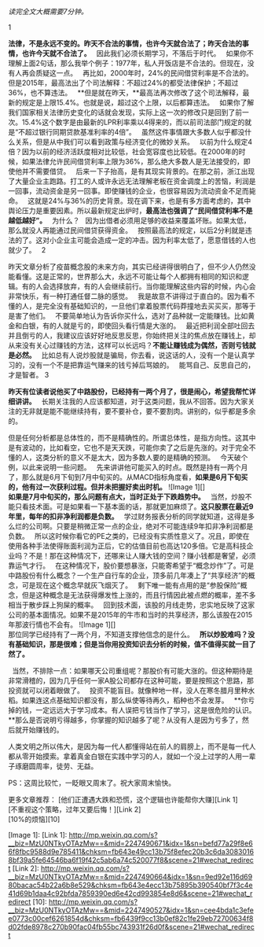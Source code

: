   
*读完全文大概需要7分钟。*  
  
1
  
**法律，不是永远不变的。昨天不合法的事情，也许今天就合法了；昨天合法的事情，也许今天就不合法了。**
 
因此我们必须长期学习，不落后于时代。
 
如果你不理解上面2句话，那么我举个例子：1977年，私人开饭店是不合法的。但现在，没有人再会质疑这一点。
 
再比如，2000年时，24%的民间借贷利率是不合法的。但是2015年，最高法出了个司法解释：不超过24%的都受法律保护；不超过36%，也不算违法。
 
**但是就在昨天，**最高法再次修改了这个司法解释，最新的规定是上限15.4%。也就是说，超过这个上限，以后都算违法。
 
如果你了解我们国家相关法律历史变化的话就会发现，实际上这一次的修改只是回到了前一次。15.4%这个数字是由最新的LPR利率乘以4得来的，而以前司法部门规定的就是“不超过银行同期贷款基准利率的4倍”。
 
虽然这件事情跟大多数人似乎都没什么关系，但是从中我们可以看到政策与经济变化的微妙关系。
 
以前为什么规定4倍？因为以前的经济活跃度相对比较低，社会宽容度也比较低。在2000年的时候，如果法律允许民间借贷利率上限为36%，那么绝大多数人是无法接受的，即使他并不需要借贷。
 
后来一下子抬高，是有其现实背景的。在那之前，浙江出现了大量企业主跑路。打工的人或许永远无法理解老板在资金调度上的苦恼，利润是一回事，流动资金是另一回事。即使赚钱的企业，也很容易因为流动资金不足而毙命。
 
这就是24%与36%的历史背景。现在调下来，也是有多方面考虑的，其中舆论压力是重要因素。所以最新规定出炉时，**最高法也强调了“民间借贷利率不是越低越好”。**
 
为什么？
 
因为出借者必须用足够的收益来覆盖坏账。如果太低，那么就没人再能通过民间借贷获得资金。
 
按照最高法的规定，以后2分利就是违法的了。这对小企业主可能会造成一定的冲击。因为利率太低了，愿意借钱的人也就少了。
 
2
  
昨天文章分析了疫苗概念股的未来方向，其实已经讲得很明白了，但不少人仍然没能看懂。这是正常的，世界那么大，永远不可能让每个人都拥有相同的知识和逻辑。有的人会选择放弃，有的人会继续前行。当你能理解这些内容的时候，内心会非常快乐，有一种打通任督二脉的感觉。
 
我是故意不讲得过于直白的。因为看不懂的人，是完全没有基础知识的，一旦他们拿着股票代码莽撞地去买买买，那等于是害了他们。
 
不要简单地认为告诉你买什么，选对了品种就一定能赚钱。比如黄金和白银，有的人就是亏的，即使回头看行情是大涨的。
 
最近把利润全部吐回去并且倒亏的人，我建议应该好好地反思反思，你始终把关注的焦点放在赚钱上，却从来没有关心过赚钱的方法，这样可以长远吗？**不能让赚钱成为偶然，否则亏钱就是必然。**
 
比如总有人说炒股就是骗局，你去看，说这话的人，没有一个是认真学习的，没有一个不是把靠运气赚来的钱亏掉后骂娘的。
 
能骂自己、反思自己的，才是智者。
3
  
**昨天有位读者说他买了中路股份，已经持有一两个月了，很是闹心，希望我帮忙详细讲讲。**
 
长期关注我的人应该都知道，对于这类问题，我从不回答。因为大家关注的无非就是能不能继续持有，要不要补仓，要不要割肉。讲别的，似乎都是多余的。
  
但是任何分析都是总体性的，而不是精确性的。所谓总体性，是指方向性。这其中是有波动的，比如看空，它也不是天天跌，可能你卖了之后是先涨的。对于完全不懂的人，这类分析的意义不是太大，因为多数人要的是精确的预测。
 
今天破个例，以此来说明一些问题。
 
先来讲讲他可能买入的时点。既然是持有一两个月了，那么就是6月下旬到7月中旬买的。从MACD指标角度看，**如果是6月下旬买的，他有过一次获利过程。但并未把握好卖出时机。**
![Image 1][]
   
**如果是7月中旬买的，那么问题有点大，当时正处于下跌趋势中。**
 
当然，炒股不能只看技术面。可是如果看一下基本面的话，那就更加麻烦了。**这只股票在最近9年里，每年的扣非净利润都是负数。**
 
学过财务报表分析的同学就知道，这得是多么烂的公司啊。只要是稍微正常一点的企业，绝对不可能连续9年扣非净利润都是负数。
 
所以这时候你看它的PE之类的，已经没有实质性意义了。况且，即使在使用各种手法使得账面利润为正后，它的估值目前也高达120多倍。它是高科技企业吗？不是！那在这种情况下，还哪来让人赚大钱的空间？赚小钱都是奢望，必须靠运气才行。
 
在这种情况下，股价要想暴涨，只能寄希望于“概念炒作”了。可是中路股份有什么概念？一个生产自行车的企业，顶多前几年凑上了“共享经济”的概念，可是现在这个概念早就灰飞烟灭了。
 
剩下唯一能有点用的是“参股保险”概念，但是这种概念是无法获得爆发性上涨的，而且行情因此被点燃的概率，差不多相当于散步踩上狗屎的概率。
 
回到技术面，该股的月线走势，忠实地反映了这家公司的基本面情况。如果不是2015年的牛市和当时的共享经济，那么该股在2015年那波行情也不会有。
![Image 1][]
   
那位同学已经持有了一两个月，不知道支撑他信念的是什么。
 
**所以炒股难吗？没有基础知识，那是很难；但是当你用投资知识去分析的时候，值不值得买就一目了然了。**
  
 
当然，不排除一点：如果哪天公司重组呢？那股价有可能大涨的。但这种期待是非常滑稽的，因为几乎任何一家A股公司都存在这种可能，要是按照这个思路，那投资就可以闭着眼做了。
 
投资不能盲目。就像种地一样，没人在寒冬腊月里种水稻。如果连这点基础知识都没有，那么纵使等待再久，稻种也不会发芽。
 
**你亏掉的钱，一定远远大于学习成本。有人误把亏钱当作了学习，这是很危险的认识。**那么是否说明亏得越多，你掌握的知识越多了呢？从没有人是因为亏多了，然后就开始赚钱的。
  
人类文明之所以伟大，是因为每一代人都懂得站在前人的肩膀上，而不是每一代人都从零开始摸索。拿着真金白银在实践中学习的人，就如一个没上过学的人用一辈子琢磨圆周率，徒劳、无益。  
  
PS：这周比较忙，一眨眼又周末了。祝大家周末愉快。
  
更多文章推荐：
[他们正遭遇大跌和恐慌，这个逻辑也许能帮你大赚][Link 1]  
[不重视这个策略，过年又要后悔！][Link 2]  
[10%的烦恼][10]  

[Image 1]: 
[Link 1]: http://mp.weixin.qq.com/s?__biz=MzU0NTkyOTAzMw==&mid=2247490671&idx=1&sn=befd77a29f8e66f8fbc9588d9e785411&chksm=fb643e49cc13b75f8efec20b3c6da30830168bf39a5fe64546ba6f19f42c5ab6a74c520077f8&scene=21#wechat_redirect
[Link 2]: http://mp.weixin.qq.com/s?__biz=MzU0NTkyOTAzMw==&mid=2247490664&idx=1&sn=9ed92e116d6980bacac54b22a6b8e529&chksm=fb643e4ecc13b75895b390540bf7f3c4e41d69b1daa4c92bfda7859390ed6e42cd993854e8d6&scene=21#wechat_redirect
[10]: http://mp.weixin.qq.com/s?__biz=MzU0NTkyOTAzMw==&mid=2247490527&idx=1&sn=cee4bda1c3efee0773c00cef6261854d&chksm=fb6439f9cc13b0ef82c1fe29eb72700634f8d02fde8978c270b90fac04fb55bc743931f26d0f&scene=21#wechat_redirect